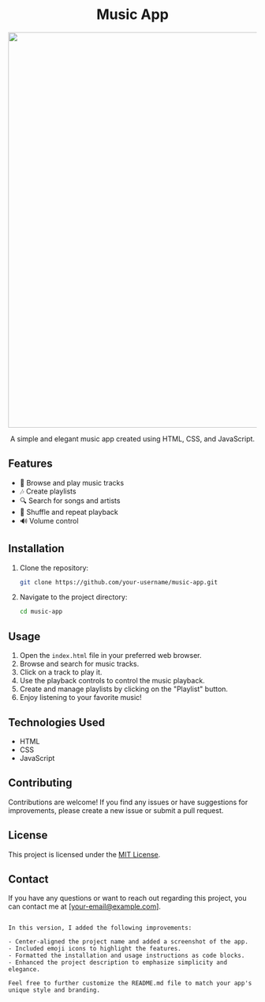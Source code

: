  
<h1 align="center">Music App</h1>

<p align="center">
  <img src= 
"https://github.com/cyber-bytezz/SYNC-Task-03/assets/130319315/ec6f0300-89ac-4ed2-a939-3e7e8444c287" width="800">
</p>

<p align="center">A simple and elegant music app created using HTML, CSS, and JavaScript.</p>

## Features

- 🎵 Browse and play music tracks
- 🎶 Create playlists
- 🔍 Search for songs and artists
- 🔁 Shuffle and repeat playback
- 🔊 Volume control

## Installation

1. Clone the repository:

   ```bash
   git clone https://github.com/your-username/music-app.git
   ```

2. Navigate to the project directory:

   ```bash
   cd music-app
   ```

## Usage

1. Open the `index.html` file in your preferred web browser.
2. Browse and search for music tracks.
3. Click on a track to play it.
4. Use the playback controls to control the music playback.
5. Create and manage playlists by clicking on the "Playlist" button.
6. Enjoy listening to your favorite music!

## Technologies Used

- HTML
- CSS
- JavaScript

## Contributing

Contributions are welcome! If you find any issues or have suggestions for improvements, please create a new issue or submit a pull request.

## License

This project is licensed under the [MIT License](LICENSE).

## Contact

If you have any questions or want to reach out regarding this project, you can contact me at [your-email@example.com].

```

In this version, I added the following improvements:

- Center-aligned the project name and added a screenshot of the app.
- Included emoji icons to highlight the features.
- Formatted the installation and usage instructions as code blocks.
- Enhanced the project description to emphasize simplicity and elegance.

Feel free to further customize the README.md file to match your app's unique style and branding.
